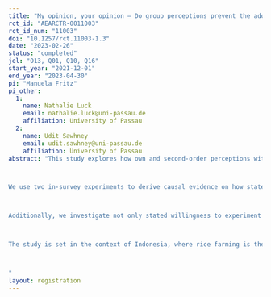 ```yaml
---
title: "My opinion, your opinion – Do group perceptions prevent the adoption of sustainable farming practices?"
rct_id: "AEARCTR-0011003"
rct_id_num: "11003"
doi: "10.1257/rct.11003-1.3"
date: "2023-02-26"
status: "completed"
jel: "O13, Q01, Q10, Q16"
start_year: "2021-12-01"
end_year: "2023-04-30"
pi: "Manuela Fritz"
pi_other:
  1:
    name: Nathalie Luck
    email: nathalie.luck@uni-passau.de
    affiliation: University of Passau
  2:
    name: Udit Sawhney
    email: udit.sawhney@uni-passau.de
    affiliation: University of Passau
abstract: "This study explores how own and second-order perceptions within agricultural networks affect individuals’ willingness to experiment with new and sustainable agricultural practices (organic fertilizer). Specifically, we investigate the beliefs about whether a lower greenness level of rice fields is a subject of gossip in the village and how these second-order perceptions relate to farmers stated willingness to experiment with a new practice - if that practice is believed to lead to less green rice fields. Further, we explore how these second-order perceptions relate to own perceptions about the importance on greenness, to farmers’ use of chemical fertilizers and how these perceptions are correlated within agricultural networks and with farmers’ position within such networks

We use two in-survey experiments to derive causal evidence on how stated willingness to experiment with new farming practices change if second-order perceptions are made more salient to a farmer. Specifically, in the first survey experiment (survey 1) we ask about the willingness to experiment with the new practice but randomize whether the question about possible gossip related to less green fields appears before or after the willingness question and thereby make the point of possible gossip more salient. In a second survey (with a different sample of respondents), we repeat a similar experiment, in which, however, we add a second question related to the greenness level of fields to the randomized question order, such that the treatment effect is supposed to be stronger in comparison to having only one question (as in survey 1). This second question asks respondents to compare the greenness level of their own and others' rice fields, thereby inducing additional salience of the social importance of greenness levels.

Additionally, we investigate not only stated willingness to experiment but also look on actual (dis)adoption behaviour of different fertilizers after a randomized organic farming training intervention and investigate how such adoption behaviours are influenced with own and second-order perceptions before the training intervention.

The study is set in the context of Indonesia, where rice farming is the major income source and where the greenness level of rice fields is often seen as a sign of farm management quality. While nitrogen is a key determinant of rice plant growth and leaf greenness, overuse of nitrogen can have severe negative environmental impacts. The over-application of chemical fertilizers containing nitrogen and thereby ensuring a dark, sophisticated green of the plants, is a widespread phenomenon in Indonesia. We will explore perceptions revolving around greenness, whether fertilizer use behaviour is related to these perceptions and how such perceptions could affect the adoption of sustainable farming practices. The results of this study will provide relevant information for local NGOs working in the context of sustainable agriculture and the Indonesian Government which itself aims to increase the application of sustainable farming practices in the country.

"
layout: registration
---
```



